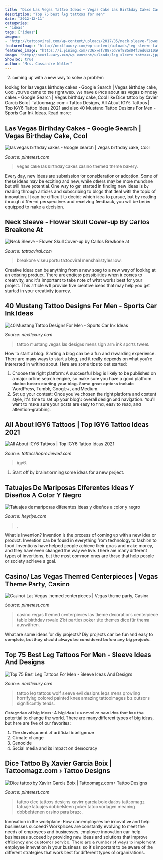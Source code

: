 ```yaml
---
title: "Dice Las Vegas Tattoo Ideas ~ Vegas Cake Las Birthday Cakes Casino Themed Theme Bakery"
description: "Top 75 best leg tattoos for men"
date: "2022-12-11"
categories:
- "ideas"
tags: ["ideas"]
images:
- "http://tattooviral.com/wp-content/uploads/2017/05/neck-sleeve-flower-skull-cover-up-by-carlos-breakone-at-piranhatattoostudios-in-viseu-portu.jpg"
featuredImage: "http://nextluxury.com/wp-content/uploads/leg-sleeve-tattoos.jpg"
featured_image: "https://i.pinimg.com/736x/ef/88/5d/ef885d04f3ed6b210a6dc6a5e800cff7--dice-tattoo-tattoo-art.jpg"
image: "http://nextluxury.com/wp-content/uploads/leg-sleeve-tattoos.jpg"
ShowToc: true
author: "Mrs. Cassandre Walker"
---
```



2. coming up with a new way to solve a problem 

	

		
looking for las vegas birthday cakes - Google Search | Vegas birthday cake, Cool you've came to the right web. We have 8 Pics about las vegas birthday cakes - Google Search | Vegas birthday cake, Cool like Dice tattoo by Xavier Garcia Boix | Tattoomagz.com › Tattoo Designs, All About IGY6 Tattoos | Top IGY6 Tattoo Ideas 2021 and also 40 Mustang Tattoo Designs For Men - Sports Car Ink Ideas. Read more:
		
    
## Las Vegas Birthday Cakes - Google Search | Vegas Birthday Cake, Cool

<img loading=lazy src="https://i.pinimg.com/736x/8d/13/1c/8d131c2b11927741f01b86f2554d4380--las-vegas-cake-vegas-birthday.jpg" onerror="this.onerror=null;this.src='https://tse1.mm.bing.net/th?id=OIP.GnGL-1elLe9-VyUn2IVLWgHaJ3&amp;pid=15.1';" alt="las vegas birthday cakes - Google Search | Vegas birthday cake, Cool">

_Source: pinterest.com_

>vegas cake las birthday cakes casino themed theme bakery. 

	

Every day, new ideas are submission for consideration or adoption. Some of these ideas may be exciting and new, while others may be more mundane but still have potential. One way to get started in finding new ideas is by reading through articles and subscribing to blogs that deal with the topic of innovation. It can be difficult to decide which idea to pursue, but by reading through different perspectives and receiving feedback, you will be better equipped to make a decision.

    
## Neck Sleeve - Flower Skull Cover-up By Carlos Breakone At

<img loading=lazy src="http://tattooviral.com/wp-content/uploads/2017/05/neck-sleeve-flower-skull-cover-up-by-carlos-breakone-at-piranhatattoostudios-in-viseu-portu.jpg" onerror="this.onerror=null;this.src='https://tse1.mm.bing.net/th?id=OIP.BcAA4eGfpcdClPTRwDrdqgHaHa&amp;pid=15.1';" alt="Neck Sleeve - Flower Skull Cover-up by Carlos Breakone at">

_Source: tattooviral.com_

>breakone viseu portu tattooviral menshairstylesnow. 

	

Creative ideas can be anything from a new song to a new way of looking at an existing product. There are endless possibilities when it comes to creativity, and it's important to take note of what works best for your project. This article will provide five creative ideas that may help you get started in your creativity journey.

    
## 40 Mustang Tattoo Designs For Men - Sports Car Ink Ideas

<img loading=lazy src="http://nextluxury.com/wp-content/uploads/las-vegas-sign-with-mustang-car-mens-arm-tattoo.jpg" onerror="this.onerror=null;this.src='https://tse3.mm.bing.net/th?id=OIP.iv7XBBOYAVQjKNCLPxpXQgHaFB&amp;pid=15.1';" alt="40 Mustang Tattoo Designs For Men - Sports Car Ink Ideas">

_Source: nextluxury.com_

>tattoo mustang vegas las designs mens sign arm ink sports tweet. 

	

How to start a blog:
Starting a blog can be a fun and rewarding experience. There are many ways to start a blog, and it really depends on what you're interested in writing about. Here are some tips to get started: 
1. Choose the right platform: A successful blog is likely to be published on a major online search engine, so make sure you have a good platform choice before starting your blog. Some great options include WordPress, Tumblr, Google+, and Medium. 
2. Set up your content: Once you've chosen the right platform and content style, it's time to set up your blog's overall design and navigation. You'll want to make sure your posts are easy to find, easy to read, and attention-grabbing. 

    
## All About IGY6 Tattoos | Top IGY6 Tattoo Ideas 2021

<img loading=lazy src="https://tattooshopreviewed.com/wp-content/uploads/2021/03/IGY6-Police-Tattoo.jpg" onerror="this.onerror=null;this.src='https://tse2.mm.bing.net/th?id=OIP.vQ_G0zusn6dou3ec8vaFkAHaHa&amp;pid=15.1';" alt="All About IGY6 Tattoos | Top IGY6 Tattoo Ideas 2021">

_Source: tattooshopreviewed.com_

>igy6. 

	

1. Start off by brainstorming some ideas for a new project.

    
## Tatuajes De Mariposas Diferentes Ideas Y Diseños A Color Y Negro

<img loading=lazy src="https://www.heytips.com/wp-content/uploads/2016/09/tatuajes-de-mariposas-1.jpg" onerror="this.onerror=null;this.src='https://tse1.mm.bing.net/th?id=OIP.8GmcMKl8ho_hxaNmc3xYEAHaJ3&amp;pid=15.1';" alt="Tatuajes de mariposas diferentes ideas y diseños a color y negro">

_Source: heytips.com_

>. 

	

What is Invention?
Invention is the process of coming up with a new idea or product. Invention can be found in everything from technology to fashion to food. Inventions have helped people achieve their goals and make money, and they have even changed the way we live. There are many different types of inventions, but the most common ones are those that help people or society achieve a goal.

    
## Casino/ Las Vegas Themed Centerpieces | Vegas Theme Party, Casino

<img loading=lazy src="https://i.pinimg.com/736x/8f/40/a7/8f40a74116d2c781ddba1586a2ffebba.jpg" onerror="this.onerror=null;this.src='https://tse3.mm.bing.net/th?id=OIP.FurS9glijAyQyAZoko9pcAHaJ3&amp;pid=15.1';" alt="Casino/ Las Vegas themed centerpieces | Vegas theme party, Casino">

_Source: pinterest.com_

>casino vegas themed centerpieces las theme decorations centerpiece table birthday royale 21st parties poker site themes dice für thema auswählen. 

	

What are some ideas for diy projects?
Diy projects can be fun and easy to complete, but they should always be considered before any big projects.

    
## Top 75 Best Leg Tattoos For Men - Sleeve Ideas And Designs

<img loading=lazy src="http://nextluxury.com/wp-content/uploads/leg-sleeve-tattoos.jpg" onerror="this.onerror=null;this.src='https://tse4.mm.bing.net/th?id=OIP.azJoasAoB8MadfxGBUV3DgHaI9&amp;pid=15.1';" alt="Top 75 Best Leg Tattoos For Men - Sleeve Ideas And Designs">

_Source: nextluxury.com_

>tattoo leg tattoos wolf sleeve evil designs legs mens growling horrifying colored painted knee amazing tattooimages biz outsons significantly tends. 

	

Categories of big ideas:
A big idea is a novel or new idea that has the potential to change the world. There are many different types of big ideas, but here are five of our favorites: 
1. The development of artificial intelligence 
2. Climate change 
3. Genocide 
4. Social media and its impact on democracy 

    
## Dice Tattoo By Xavier Garcia Boix | Tattoomagz.com › Tattoo Designs

<img loading=lazy src="https://i.pinimg.com/736x/ef/88/5d/ef885d04f3ed6b210a6dc6a5e800cff7--dice-tattoo-tattoo-art.jpg" onerror="this.onerror=null;this.src='https://tse2.mm.bing.net/th?id=OIP.lJeoxWvmwW7KxF-F5FaltgHaJ7&amp;pid=15.1';" alt="Dice tattoo by Xavier Garcia Boix | Tattoomagz.com › Tattoo Designs">

_Source: pinterest.com_

>tattoo dice tattoos designs xavier garcia boix dados tattoomagz tatuaje tatuajes dobbelsteen poker tatoo vorlagen meaning dobbelstenen casino para brazo. 

	

Innovation in the workplace: How can employees be innovative and help businesses succeed?
Workplaces are constantly evolving to meet the needs of employees and businesses. employee innovation can help businesses succeed by providing new ideas and solutions that improve efficiency and customer service. There are a number of ways to implement employee innovation in your business, so it's important to be aware of the different strategies that work best for different types of organizations.

